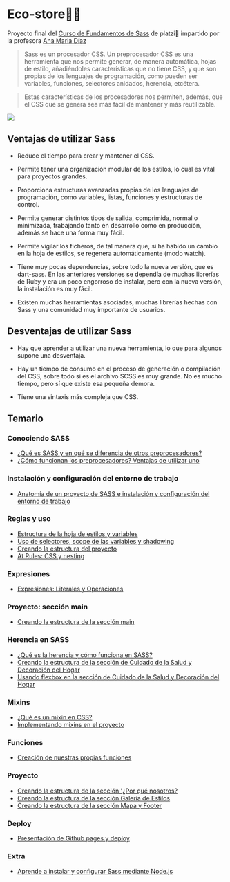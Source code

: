 # Eco-store🌱💚

Proyecto final del [Curso de Fundamentos de Sass](https://platzi.com/cursos/sass/ "curso de fundamentos de Sass") de platzi💚 impartido por la profesora [Ana Maria Díaz](https://github.com/anamdiazs "Ana Maria Díaz")

> Sass es un procesador CSS. Un preprocesador CSS es una herramienta que nos permite generar, de manera automática, hojas de estilo, añadiéndoles características que no tiene CSS, y que son propias de los lenguajes de programación, como pueden ser variables, funciones, selectores anidados, herencia, etcétera.

> Estas características de los procesadores nos permiten, además, que el CSS que se genera sea más fácil de mantener y más reutilizable.

![](https://inspirationalpixels.com/wp-content/uploads/2014/02/sass-beginners-thumb.png)

## Ventajas de utilizar Sass

- Reduce el tiempo para crear y mantener el CSS.

- Permite tener una organización modular de los estilos, lo cual es vital para proyectos grandes.

- Proporciona estructuras avanzadas propias de los lenguajes de programación, como variables, listas, funciones y estructuras de control.

- Permite generar distintos tipos de salida, comprimida, normal o minimizada, trabajando tanto en desarrollo como en producción, además se hace una forma muy fácil.

- Permite vigilar los ficheros, de tal manera que, si ha habido un cambio en la hoja de estilos, se regenera automáticamente (modo watch).

- Tiene muy pocas dependencias, sobre todo la nueva versión, que es dart-sass. En las anteriores versiones se dependía de muchas librerías de Ruby y era un poco engorroso de instalar, pero con la nueva versión, la instalación es muy fácil.

- Existen muchas herramientas asociadas, muchas librerías hechas con Sass y una comunidad muy importante de usuarios.

## Desventajas de utilizar Sass

- Hay que aprender a utilizar una nueva herramienta, lo que para algunos supone una desventaja.

- Hay un tiempo de consumo en el proceso de generación o compilación del CSS, sobre todo si es el archivo SCSS es muy grande. No es mucho tiempo, pero sí que existe esa pequeña demora.

- Tiene una sintaxis más compleja que CSS.

## Temario

### Conociendo SASS

- [¿Qué es SASS y en qué se diferencia de otros preprocesadores?](https://platzi.com/clases/6867-sass/61699-que-es-sass-y-comparacion-con-otros-preprocesadore/ "¿Qué es SASS y en qué se diferencia de otros preprocesadores?")
- [¿Cómo funcionan los preprocesadores? Ventajas de utilizar uno](https://platzi.com/clases/6867-sass/61717-como-funcionan-los-preprocesadores-y-ventajas-de-u/ "¿Cómo funcionan los preprocesadores? Ventajas de utilizar uno")

### Instalación y configuración del entorno de trabajo

- [Anatomía de un proyecto de SASS e instalación y configuración del entorno de trabajo](https://platzi.com/clases/6867-sass/61700-anatomia-de-un-proyecto-de-sass-e-instalacion-y-co/ "Anatomía de un proyecto de SASS e instalación y configuración del entorno de trabajo")

### Reglas y uso

- [Estructura de la hoja de estilos y variables](https://platzi.com/clases/6867-sass/61701-estructura-de-la-hoja-de-estilos-y-variables/ "Estructura de la hoja de estilos y variables")
- [Uso de selectores, scope de las variables y shadowing](https://platzi.com/clases/6867-sass/61702-uso-de-selectores-scope-de-las-variables-y-shadowi/ "Uso de selectores, scope de las variables y shadowing")
- [Creando la estructura del proyecto](https://platzi.com/clases/6867-sass/61703-creando-la-estrucutra-del-proyecto/ "Creando la estructura del proyecto")
- [At Rules: CSS y nesting](https://platzi.com/clases/6867-sass/61704-at-rules-css-y-nesting/ "At Rules: CSS y nesting")

### Expresiones

- [Expresiones: Literales y Operaciones](https://platzi.com/clases/6867-sass/61705-expresiones-literales-y-operaciones/ "Expresiones: Literales y Operaciones")

### Proyecto: sección main

- [Creando la estructura de la sección main](https://platzi.com/clases/6867-sass/61706-creando-la-estrucutra-de-la-seccion-main/ "Creando la estructura de la sección main")

### Herencia en SASS

- [¿Qué es la herencia y cómo funciona en SASS?](https://platzi.com/clases/6867-sass/61707-que-es-la-herencia-y-como-funciona-en-sass/ "¿Qué es la herencia y cómo funciona en SASS?")
- [Creando la estructura de la sección de Cuidado de la Salud y Decoración del Hogar](https://platzi.com/clases/6867-sass/61708-creando-la-estrucutra-de-la-seccion-de-cuidado-de-/ "Creando la estructura de la sección de Cuidado de la Salud y Decoración del Hogar")
- [Usando flexbox en la sección de Cuidado de la Salud y Decoración del Hogar](https://platzi.com/clases/6867-sass/61709-usando-flexbox-en-la-seccion-de-cuidado-de-la-salu/ "Usando flexbox en la sección de Cuidado de la Salud y Decoración del Hogar")

### Mixins

- [¿Qué es un mixin en CSS?](https://platzi.com/clases/6867-sass/61710-que-es-un-mixin-en-css/ "¿Qué es un mixin en CSS?")
- [Implementando mixins en el proyecto](https://platzi.com/clases/6867-sass/61711-implementando-mixins-en-el-proyecto/ "Implementando mixins en el proyecto")

### Funciones

- [Creación de nuestras propias funciones](https://platzi.com/clases/6867-sass/61712-creacion-de-nuestras-propias-funciones/ "Creación de nuestras propias funciones")

### Proyecto

- [Creando la estructura de la sección '¿Por qué nosotros?](https://platzi.com/clases/6867-sass/61713-creando-la-estrucutra-de-la-seccion-por-que-nosotr/ "Creando la estructura de la sección '¿Por qué nosotros?")
- [Creando la estructura de la sección Galería de Estilos](https://platzi.com/clases/6867-sass/61714-creando-la-estrucutra-de-la-seccion-galeria-de-est/ "Creando la estructura de la sección Galería de Estilos")
- [Creando la estructura de la sección Mapa y Footer](https://platzi.com/clases/6867-sass/61715-creando-la-estrucutra-de-la-seccion-mapa-y-footer/ "Creando la estructura de la sección Mapa y Footer")

### Deploy

- [Presentación de Github pages y deploy](https://platzi.com/clases/6867-sass/61716-presentacion-de-github-pages-y-deploy/ "Presentación de Github pages y deploy")

### Extra

- [Aprende a instalar y configurar Sass mediante Node.js](https://platzi.com/clases/6867-sass/61718-aprende-a-instalar-y-configurar-sass-mediante-node/ "Aprende a instalar y configurar Sass mediante Node.js")

